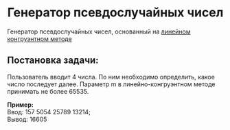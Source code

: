 <h1 align="center">Генератор псевдослучайных чисел</h1>
<p>Генератор псевдослучайных чисел, основанный на <a href="https://en.wikipedia.org/wiki/Linear_congruential_generator">линейном конгруэнтном методе</a></p>
<h2>Постановка задачи: </h2>
  <p>Пользователь вводит 4 числа. По ним необходимо определить,
    какое число последует далее. Параметр m в линейно-конгруэнтном
    методе принимать не более 65535.</p>
  <p><b>Пример:</b> <br>
    Ввод: 157 5054 25789 13214; <br>
    Вывод: 16605</p>
